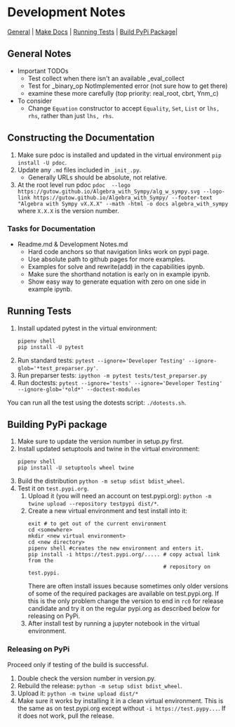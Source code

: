 # Development Notes
[General](#general-notes) | [Make Docs](#constructing-the-documentation) | 
[Running Tests](#running-tests) | 
[Build PyPi Package](#building-pypi-package)|

## General Notes
* Important TODOs
  * Test collect when there isn't an available _eval_collect
  * Test for _binary_op NotImplemented error (not sure how to get there)
  * examine these more carefully (top priority: real_root, cbrt, Ynm_c)
* To consider
  * Change `Equation` constructor to accept `Equality`, `Set`, `List` or 
    `lhs, rhs`, rather than just `lhs, rhs`.

## Constructing the Documentation

1. Make sure pdoc is installed and updated in the virtual environment `pip 
   install -U pdoc`.
2. Update any `.md` files included in `_init_.py`.
   * Generally URLs should be absolute, not relative.
3. At the root level run pdoc `pdoc 
--logo https://gutow.github.io/Algebra_with_Sympy/alg_w_sympy.svg
--logo-link https://gutow.github.io/Algebra_with_Sympy/
--footer-text "Algebra with Sympy vX.X.X" --math -html -o docs algebra_with_sympy` 
   where `X.X.X` is the version number.

### Tasks for Documentation
* Readme.md & Development Notes.md
  * Hard code anchors so that navigation links work on pypi page.
  * Use absolute path to github pages for more examples.
  * Examples for solve and rewrite(add) in the capabilities ipynb.
  * Make sure the shorthand notation is early on in example ipynb.
  * Show easy way to generate equation with zero on one side in example ipynb.

## Running Tests

1. Install updated pytest in the virtual environment:
   ```
   pipenv shell
   pip install -U pytest
   ```
2. Run standard tests:
   `pytest --ignore='Developer Testing' --ignore-glob='*test_preparser.py'`.
3. Run preparser tests:
   `ipython -m pytest tests/test_preparser.py`
4. Run doctests:
   `pytest --ignore='tests' --ignore='Developer Testing' 
   --ignore-glob='*old*' --doctest-modules`

You can run all the test using the dotests script: `./dotests.sh`.

## Building PyPi package

1. Make sure to update the version number in setup.py first.
1. Install updated  setuptools and twine in the virtual environment:
   ```
   pipenv shell
   pip install -U setuptools wheel twine
   ```
1. Build the distribution `python -m setup sdist bdist_wheel`.
1. Test it on `test.pypi.org`.
    1. Upload it (you will need an account on test.pypi.org):
       `python -m twine upload --repository testpypi dist/*`.
    1. Create a new virtual environment and test install into it:
        ```
        exit # to get out of the current environment
        cd <somewhere>
        mkdir <new virtual environment>
        cd <new directory>
        pipenv shell #creates the new environment and enters it.
        pip install -i https://test.pypi.org/..... # copy actual link from the
                                                   # repository on test.pypi.
        ```
       There are often install issues because sometimes only older versions of
       some of the required packages are available on test.pypi.org. If this
       is the only problem change the version to end in `rc0` for release
       candidate and try it on the regular pypi.org as described below for
       releasing on PyPi.
    1. After install test by running a jupyter notebook in the virtual 
       environment.

### Releasing on PyPi

Proceed only if testing of the build is successful.

1. Double check the version number in version.py.
1. Rebuild the release: `python -m setup sdist bdist_wheel`.
1. Upload it: `python -m twine upload dist/*`
1. Make sure it works by installing it in a clean virtual environment. This
   is the same as on test.pypi.org except without `-i https://test.pypy...`. If
   it does not work, pull the release.
